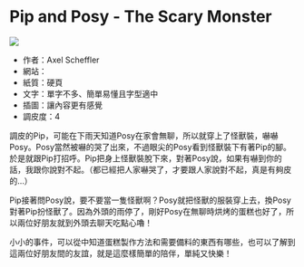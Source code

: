 # Pip and Posy - The Scary Monster

![](https://images-na.ssl-images-amazon.com/images/I/61gqfZjigVL._SX258_BO1,204,203,200_.jpg)

+ 作者：Axel Scheffler
+ 網站：
+ 紙質：硬頁
+ 文字：單字不多、簡單易懂且字型適中
+ 插圖：讓內容更有感覺
+ 調皮度：4

調皮的Pip，可能在下雨天知道Posy在家會無聊，所以就穿上了怪獸裝，嚇嚇Posy。Posy當然被嚇的哭了出來，不過眼尖的Posy看到怪獸裝下有著Pip的腳。於是就跟Pip打招呼。Pip把身上怪獸裝脫下來，對著Posy說，如果有嚇到你的話，我跟你說對不起。（都已經把人家嚇哭了，才要跟人家說對不起，真是有夠皮的…）

Pip接著問Posy說，要不要當一隻怪獸啊？Posy就把怪獸的服裝穿上去，換Posy對著Pip扮怪獸了。因為外頭的雨停了，剛好Posy在無聊時烘烤的蛋糕也好了，所以兩位好朋友就到外頭去聊天吃點心嚕！

小小的事件，可以從中知道蛋糕製作方法和需要備料的東西有哪些，也可以了解到這兩位好朋友間的友誼，就是這麼樣簡單的陪伴，單純又快樂！
